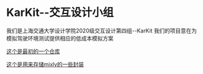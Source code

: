 # KarKit--交互设计小组

我们是上海交通大学设计学院2020级交互设计第四组--KarKit
我们的项目意在为模拟驾驶环境测试提供相应的低成本模拟方案

[这个是最初的一个仓库](https://github.com/KarKit-Go/DES3802_interactionDesign)

[这个是用来存储mixly的一些封装](https://github.com/KarKit-Go/mixly_library)
